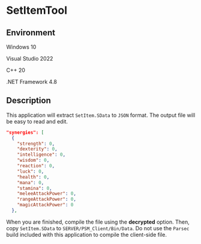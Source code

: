 # SetItemTool

## Environment

Windows 10

Visual Studio 2022

C++ 20

.NET Framework 4.8

## Description

This application will extract `SetItem.SData` to `JSON` format. The output file will be easy to read and edit.

```json
"synergies": [
  {
    "strength": 0,
    "dexterity": 0,
    "intelligence": 0,
    "wisdom": 0,
    "reaction": 0,
    "luck": 0,
    "health": 0,
    "mana": 0,
    "stamina": 0,
    "meleeAttackPower": 0,
    "rangeAttackPower": 0,
    "magicAttackPower": 0
  },
```

When you are finished, compile the file using the **decrypted** option. Then, copy `SetItem.SData` to `SERVER/PSM_Client/Bin/Data`. Do not use the `Parsec` build included with this application to compile the client-side file.
